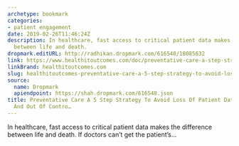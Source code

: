 ```yaml
---
archetype: bookmark
categories:
- patient engagement
date: 2019-02-26T11:46:24Z
description: In healthcare, fast access to critical patient data makes the difference
  between life and death.
dropmark.editURL: http://radhikan.dropmark.com/616548/18085632
link: https://www.healthitoutcomes.com/doc/preventative-care-a-step-strategy-to-avoid-loss-of-patient-data-system-downtime-and-out-of-control-data-management-costs-0001
linkBrand: healthitoutcomes.com
slug: healthitoutcomes-preventative-care-a-5-step-strategy-to-avoid-loss-of-patient-data-system-downtime-and-out-of-contro
source:
  name: Dropmark
  apiendpoint: https://shah.dropmark.com/616548.json
title: Preventative Care A 5 Step Strategy To Avoid Loss Of Patient Data System Downtime
  And Out Of Contro…
---
```

In healthcare, fast access to critical patient data makes the difference between life and death. If doctors can&rsquo;t get the patient&rsquo;s...